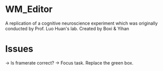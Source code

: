 # WM_Editor
A replication of a cognitive neuroscience experiment which was originally conducted by Prof. Luo Huan's lab.
Created by Boxi & Yihan

# Issues
-> Is framerate correct?
-> Focus task. Replace the green box.
